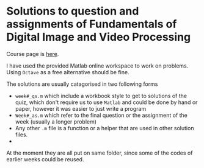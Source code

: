 # Solutions to question and assignments of Fundamentals of Digital Image and Video Processing
Course page is [here](https://www.coursera.org/learn/digital).

I have used the provided Matlab online workspace to work on problems. Using `Octave` as a free alternative should be fine. 

The solutions are usually catagorised in two following forms

- `week#_qs.m` which include a workbook style to get to solutions of the quiz, which don't require us to use `Matlab` and could be done by hand or paper, however it was easier to just write a program 
- `Week#_as.m` which refer to the final question or the assignment of the week (usually a longer problem)
- Any other `.m` file is a function or a helper that are used in other solution files.
- 
At the moment they are all put on same folder, since some of the codes of earlier weeks could be reused.
